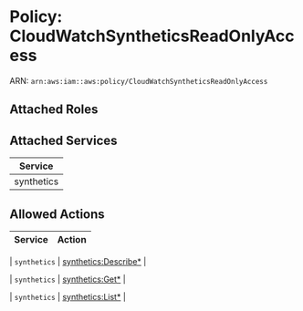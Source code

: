 # Policy: CloudWatchSyntheticsReadOnlyAccess

ARN: `arn:aws:iam::aws:policy/CloudWatchSyntheticsReadOnlyAccess`

## Attached Roles

## Attached Services

| Service |
|---------|
| synthetics |

## Allowed Actions

| Service | Action |
|:-------:|--------|

| `synthetics` | [synthetics:Describe*](../actions.md#synthetics:describeall) |

| `synthetics` | [synthetics:Get*](../actions.md#synthetics:getall) |

| `synthetics` | [synthetics:List*](../actions.md#synthetics:listall) |
